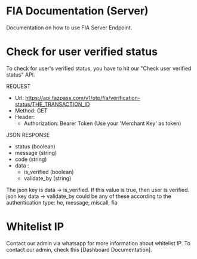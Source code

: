 # FIA Documentation (Server)

Documentation on how to use FIA Server Endpoint.

# Check for user verified status

To check for user's verified status, you have to hit our "Check user verified status" API.

REQUEST
- Url: https://api.fazpass.com/v1/otp/fia/verification-status/THE_TRANSACTION_ID
- Method: GET
- Header:
	- Authorization: Bearer Token (Use your 'Merchant Key' as token)

JSON RESPONSE
- status (boolean)
- message (string)
- code (string)
- data :
	- is_verified (boolean)
 	- validate_by (string)

The json key is data -> is_verified. If this value is true, then user is verified.
json key data -> validate_by could be any of these according to the authentication type: he, message, miscall, fia

# Whitelist IP

Contact our admin via whatsapp for more information about whitelist IP. To contact our admin, check this [Dashboard Documentation].
